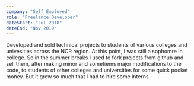 ```yaml
---
company: "Self Employed"
role: "Freelance Developer"
dateStart: "Jul 2018"
dateEnd: "Nov 2019"
---
```


Developed and sold technical projects to students of various colleges and univesities across the NCR region.
At this point, I was still a sophomre in college. So in the summer breaks I used to fork projects from github and sell them, after making minor and sometiems major modifications to the code, to students of other colleges and universities for some quick pocket money. 
But it grew so much that I had to hire some interns 
